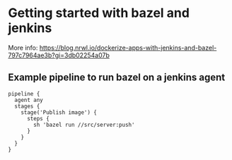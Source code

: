 # Getting started with bazel and jenkins
More info: https://blog.nrwl.io/dockerize-apps-with-jenkins-and-bazel-797c7964ae3b?gi=3db02254a07b

## Example pipeline to run bazel on a jenkins agent

```
pipeline {
  agent any
  stages {
    stage('Publish image') {
      steps {
        sh 'bazel run //src/server:push'
      }
    }
  }
}
```
